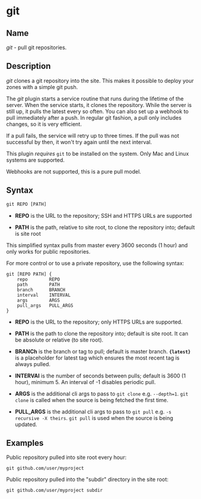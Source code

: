 # git

## Name

*git* - pull git repositories.

## Description

*git* clones a git repository into the site. This makes it possible to deploy your zones with a
simple git push.

The *git* plugin starts a service routine that runs during the lifetime of the server. When the
service starts, it clones the repository. While the server is still up, it pulls the latest every
so often. You can also set up a webhook to pull immediately after a push. In regular git fashion, a
pull only includes changes, so it is very efficient.

If a pull fails, the service will retry up to three times. If the pull was not successful by then,
it won't try again until the next interval.

This plugin *requires* `git` to be installed on the system. Only Mac and Linux systems are
supported.

Webhooks are not supported, this is a pure pull model.

## Syntax

~~~ txt
git REPO [PATH]
~~~

 *  **REPO** is the URL to the repository; SSH and HTTPS URLs are supported

 *  **PATH** is the path, relative to site root, to clone the repository into; default is site root

This simplified syntax pulls from master every 3600 seconds (1 hour) and only works for public
repositories.

For more control or to use a private repository, use the following syntax:

~~~
git [REPO PATH] {
	repo        REPO
	path        PATH
	branch      BRANCH
	interval    INTERVAL
	args        ARGS
	pull_args   PULL_ARGS
}
~~~

 *  **REPO** is the URL to the repository; only HTTPS URLs are supported.

 *  **PATH** is the path to clone the repository into; default is site root. It can be absolute or
    relative (to site root).

 *  **BRANCh** is the branch or tag to pull; default is master branch. **`{latest}`** is a
    placeholder for latest tag which ensures the most recent tag is always pulled.

 *  **INTERVAl** is the number of seconds between pulls; default is 3600 (1 hour), minimum 5. An
    interval of -1 disables periodic pull.

 *  **ARGS** is the additional cli args to pass to `git clone` e.g. `--depth=1`. `git clone` is
    called when the source is being fetched the first time.

 *  **PULL_ARGS** is the additional cli args to pass to `git pull` e.g. `-s recursive -X theirs`.
    `git pull` is used when the source is being updated.

## Examples

Public repository pulled into site root every hour:

~~~
git github.com/user/myproject
~~~

Public repository pulled into the "subdir" directory in the site root:

~~~
git github.com/user/myproject subdir
~~~
